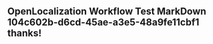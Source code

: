 <properties
ms.topic="hero-topic"
ms.test1="hero-topic"
ms.test2="test"/>

## OpenLocalization Workflow Test MarkDown 104c602b-d6cd-45ae-a3e5-48a9fe11cbf1 thanks!
